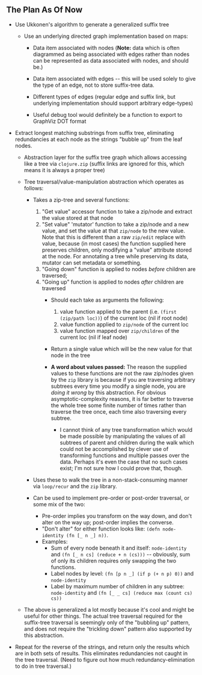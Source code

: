 
## The Plan As Of Now ##

* Use Ukkonen's algorithm to generate a generalized suffix tree

  + Use an underlying directed graph implementation based on maps:
  
    - Data item associated with nodes (**Note:** data which is often diagrammed as being associated with edges rather than nodes can be represented as data associated with nodes, and should be.)
    
    - Data item associated with edges -- this will be used solely to give the type of an edge, not to store suffix-tree data.
      
    - Different types of edges (regular edge and suffix link, but underlying implementation should support arbitrary edge-types)
    
    - Useful debug tool would definitely be a function to export to GraphViz DOT format
    
* Extract longest matching substrings from suffix tree, eliminating redundancies at each node as the strings "bubble up" from the leaf nodes.

   + Abstraction layer for the suffix tree graph which allows accessing like a tree via ``clojure.zip`` (suffix links are ignored for this, which means it is always a proper tree)
  
   + Tree traversal/value-manipulation abstraction which operates as follows:
  
      - Takes a zip-tree and several functions:
      
         1. "Get value" accessor function to take a zip/node and extract the value stored at that node
         2. "Set value" 'mutator' function to take a zip/node and a new value, and set the value at that ``zip/node`` to the new value. Note that this is different than a raw ``zip/edit`` replace with value, because (in most cases) the function supplied here preserves children, only modifying a "value" attribute stored at the node. For annotating a tree while preserving its data, mutator can set metadata or something.
         3. "Going down" function is applied to nodes *before* children are traversed;
         4. "Going up" function is applied to nodes *after* children are traversed
            - Should each take as arguments the following:
               1. value function applied to the parent (i.e. ``(first (zip/path loc))``) of the current loc (nil if root node)
               2. value function applied to ``zip/node`` of the current loc
               3. value function mapped over ``zip/children`` of the current loc (nil if leaf node)
            - Return a single value which will be the new value for that node in the tree
            - **A word about values passed:** The reason the supplied values to these functions are not the raw zip/nodes given by the ``zip`` library is because if you are traversing arbitrary subtrees every time you modify a single node, you are *doing it wrong* by this abstraction. For obvious asymptotic-complexity reasons, it is far better to traverse the whole tree some finite number of times rather than traverse the tree once, each time also traversing every subtree.

               + I cannot think of any tree transformation which would be made possible by manipulating the values of all subtrees of parent and children during the walk which could not be accomplished by clever use of transforming functions and multiple passes over the data. Perhaps it's even the case that no such cases exist; I'm not sure how I could prove that, though.
            
      - Uses these to walk the tree in a non-stack-consuming manner via ``loop/recur`` and the ``zip`` library.
      
      - Can be used to implement pre-order or post-order traversal, or some mix of the two:
         * Pre-order implies you transform on the way down, and don't alter on the way up; post-order implies the converse.
         * "Don't alter" for either function looks like: ``(defn node-identity (fn [_ n _] n))``.
         * Examples:
           - Sum of every node beneath it and itself: ``node-identity`` and ``(fn [_ n cs] (reduce + n (cs)))`` -- obviously, sum of only its children requires only swapping the two functions.
           - Label nodes by level: ``(fn [p n _] (if p (+ n p) 0))`` and ``node-identity``
           - Label by maximum number of children in any subtree: ``node-identity`` and ``(fn [_ _ cs] (reduce max (count cs) cs))``
           
   + The above is generalized a lot mostly because it's cool and might be useful for other things. The actual tree traversal required for the suffix-tree traversal is seemingly only of the "bubbling up" pattern, and does not require the "trickling down" pattern also supported by this abstraction.

* Repeat for the reverse of the strings, and return only the results which are in both sets of results. This eliminates redundancies not caught in the tree traversal. (Need to figure out how much redundancy-elimination to do in tree traversal.)
